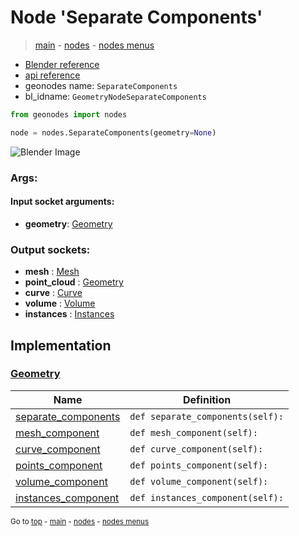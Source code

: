 # Node 'Separate Components'

> [main](../structure.md) - [nodes](nodes.md) - [nodes menus](nodes_menus.md)

- [Blender reference](https://docs.blender.org/manual/en/latest/modeling/geometry_nodes/geometry/separate_components.html)
- [api reference](https://docs.blender.org/api/current/bpy.types.GeometryNodeSeparateComponents.html)
- geonodes name: `SeparateComponents`
- bl_idname: `GeometryNodeSeparateComponents`

```python
from geonodes import nodes

node = nodes.SeparateComponents(geometry=None)
```

![Blender Image](https://docs.blender.org/manual/en/latest/_images/node-types_GeometryNodeSeparateComponents.webp)

### Args:

#### Input socket arguments:

- **geometry**: [Geometry](Geometry.md)

### Output sockets:

- **mesh** : [Mesh](Mesh.md)
- **point_cloud** : [Geometry](Geometry.md)
- **curve** : [Curve](Curve.md)
- **volume** : [Volume](Volume.md)
- **instances** : [Instances](Instances.md)

## Implementation

### [Geometry](Geometry.md)

| Name | Definition |
|------|------------|
 | [separate_components](Geometry.md#separate_components-property) | `def separate_components(self):` |
 | [mesh_component](Geometry.md#mesh_component-property) | `def mesh_component(self):` |
 | [curve_component](Geometry.md#curve_component-property) | `def curve_component(self):` |
 | [points_component](Geometry.md#points_component-property) | `def points_component(self):` |
 | [volume_component](Geometry.md#volume_component-property) | `def volume_component(self):` |
 | [instances_component](Geometry.md#instances_component-property) | `def instances_component(self):` |

<sub>Go to [top](#node-Separate-Components) - [main](../structure.md) - [nodes](nodes.md) - [nodes menus](nodes_menus.md)</sub>

